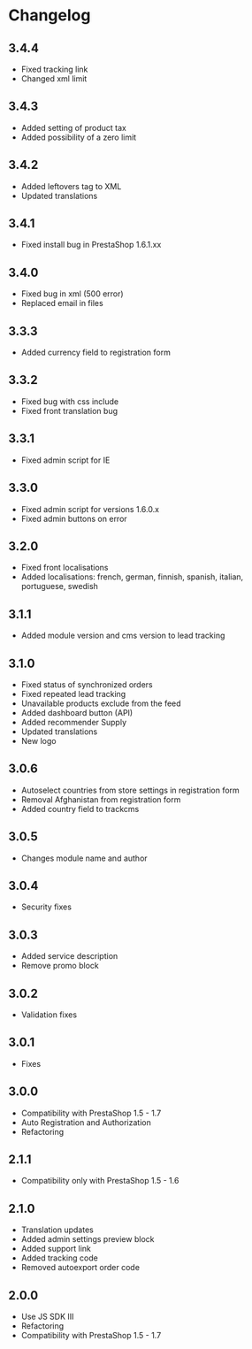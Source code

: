 # Changelog

## 3.4.4
* Fixed tracking link
* Changed xml limit

## 3.4.3
* Added setting of product tax
* Added possibility of a zero limit

## 3.4.2
* Added leftovers tag to XML
* Updated translations

## 3.4.1
* Fixed install bug in PrestaShop 1.6.1.xx

## 3.4.0
* Fixed bug in xml (500 error)
* Replaced email in files

## 3.3.3
* Added currency field to registration form

## 3.3.2
* Fixed bug with css include
* Fixed front translation bug

## 3.3.1
* Fixed admin script for IE

## 3.3.0
* Fixed admin script for versions 1.6.0.x
* Fixed admin buttons on error

## 3.2.0
* Fixed front localisations
* Added localisations: french, german, finnish, spanish, italian, portuguese, swedish

## 3.1.1
* Added module version and cms version to lead tracking

## 3.1.0
* Fixed status of synchronized orders
* Fixed repeated lead tracking
* Unavailable products exclude from the feed
* Added dashboard button (API)
* Added recommender Supply
* Updated translations
* New logo

## 3.0.6
* Autoselect countries from store settings in registration form
* Removal Afghanistan from registration form
* Added country field to trackcms

## 3.0.5
* Changes module name and author

## 3.0.4
* Security fixes

## 3.0.3
* Added service description
* Remove promo block

## 3.0.2
* Validation fixes

## 3.0.1
* Fixes

## 3.0.0
* Compatibility with PrestaShop 1.5 - 1.7
* Auto Registration and Authorization
* Refactoring

## 2.1.1
* Compatibility only with PrestaShop 1.5 - 1.6

## 2.1.0
* Translation updates
* Added admin settings preview block
* Added support link
* Added tracking code
* Removed autoexport order code

## 2.0.0
* Use JS SDK III
* Refactoring
* Compatibility with PrestaShop 1.5 - 1.7
